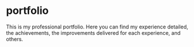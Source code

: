 # portfolio
This is my professional portfolio. Here you can find my experience detailed, the achievements, the improvements delivered for each experience, and others. 
